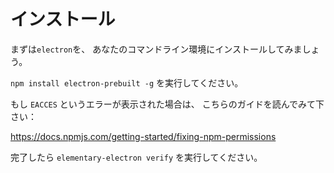 # インストール

まずは`electron`を、
あなたのコマンドライン環境にインストールしてみましょう。

`npm install electron-prebuilt -g` を実行してください。

もし `EACCES` というエラーが表示された場合は、
こちらのガイドを読んでみて下さい：

https://docs.npmjs.com/getting-started/fixing-npm-permissions

完了したら `elementary-electron verify` を実行してください。
